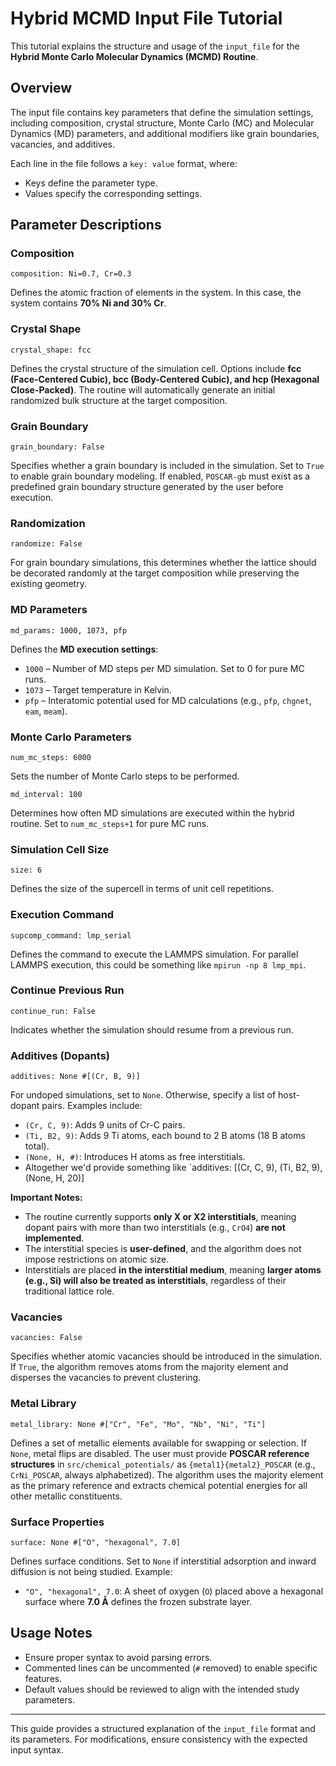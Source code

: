 # Hybrid MCMD Input File Tutorial

This tutorial explains the structure and usage of the `input_file` for the **Hybrid Monte Carlo Molecular Dynamics (MCMD) Routine**.

## Overview
The input file contains key parameters that define the simulation settings, including composition, crystal structure, Monte Carlo (MC) and Molecular Dynamics (MD) parameters, and additional modifiers like grain boundaries, vacancies, and additives.

Each line in the file follows a `key: value` format, where:
- Keys define the parameter type.
- Values specify the corresponding settings.

## Parameter Descriptions

### Composition
```plaintext
composition: Ni=0.7, Cr=0.3
```
Defines the atomic fraction of elements in the system. In this case, the system contains **70% Ni and 30% Cr**.

### Crystal Shape
```plaintext
crystal_shape: fcc
```
Defines the crystal structure of the simulation cell. Options include **fcc (Face-Centered Cubic), bcc (Body-Centered Cubic), and hcp (Hexagonal Close-Packed)**. The routine will automatically generate an initial randomized bulk structure at the target composition.

### Grain Boundary
```plaintext
grain_boundary: False
```
Specifies whether a grain boundary is included in the simulation. Set to `True` to enable grain boundary modeling. If enabled, `POSCAR-gb` must exist as a predefined grain boundary structure generated by the user before execution.

### Randomization
```plaintext
randomize: False
```
For grain boundary simulations, this determines whether the lattice should be decorated randomly at the target composition while preserving the existing geometry.

### MD Parameters
```plaintext
md_params: 1000, 1073, pfp
```
Defines the **MD execution settings**:
- `1000` – Number of MD steps per MD simulation. Set to 0 for pure MC runs.
- `1073` – Target temperature in Kelvin.
- `pfp` – Interatomic potential used for MD calculations (e.g., `pfp`, `chgnet`, `eam`, `meam`).

### Monte Carlo Parameters
```plaintext
num_mc_steps: 6000
```
Sets the number of Monte Carlo steps to be performed.

```plaintext
md_interval: 100
```
Determines how often MD simulations are executed within the hybrid routine. Set to `num_mc_steps+1` for pure MC runs.

### Simulation Cell Size
```plaintext
size: 6
```
Defines the size of the supercell in terms of unit cell repetitions.

### Execution Command
```plaintext
supcomp_command: lmp_serial
```
Defines the command to execute the LAMMPS simulation. For parallel LAMMPS execution, this could be something like `mpirun -np 8 lmp_mpi`.

### Continue Previous Run
```plaintext
continue_run: False
```
Indicates whether the simulation should resume from a previous run.

### Additives (Dopants)
```plaintext
additives: None #[(Cr, B, 9)]
```

For undoped simulations, set to `None`. Otherwise, specify a list of host-dopant pairs. Examples include:

- `(Cr, C, 9)`: Adds 9 units of Cr-C pairs.
- `(Ti, B2, 9)`: Adds 9 Ti atoms, each bound to 2 B atoms (18 B atoms total).
- `(None, H, #)`: Introduces H atoms as free interstitials.
- Altogether we'd provide something like `additives: [(Cr, C, 9), (Ti, B2, 9), (None, H, 20)]

**Important Notes:**
- The routine currently supports **only X or X2 interstitials**, meaning dopant pairs with more than two interstitials (e.g., `CrO4`) **are not implemented**.
- The interstitial species is **user-defined**, and the algorithm does not impose restrictions on atomic size.
- Interstitials are placed **in the interstitial medium**, meaning **larger atoms (e.g., Si) will also be treated as interstitials**, regardless of their traditional lattice role.

### Vacancies
```plaintext
vacancies: False
```
Specifies whether atomic vacancies should be introduced in the simulation. If `True`, the algorithm removes atoms from the majority element and disperses the vacancies to prevent clustering.

### Metal Library
```plaintext
metal_library: None #["Cr", "Fe", "Mo", "Nb", "Ni", "Ti"]
```
Defines a set of metallic elements available for swapping or selection. If `None`, metal flips are disabled. The user must provide **POSCAR reference structures** in `src/chemical_potentials/` as `{metal1}{metal2}_POSCAR` (e.g., `CrNi_POSCAR`, always alphabetized). The algorithm uses the majority element as the primary reference and extracts chemical potential energies for all other metallic constituents.

### Surface Properties
```plaintext
surface: None #["O", "hexagonal", 7.0]
```
Defines surface conditions. Set to `None` if interstitial adsorption and inward diffusion is not being studied. Example:
- `"O", "hexagonal", 7.0`: A sheet of oxygen (`O`) placed above a hexagonal surface where **7.0 Å** defines the frozen substrate layer.

## Usage Notes
- Ensure proper syntax to avoid parsing errors.
- Commented lines can be uncommented (`#` removed) to enable specific features.
- Default values should be reviewed to align with the intended study parameters.

---
This guide provides a structured explanation of the `input_file` format and its parameters. For modifications, ensure consistency with the expected input syntax.
